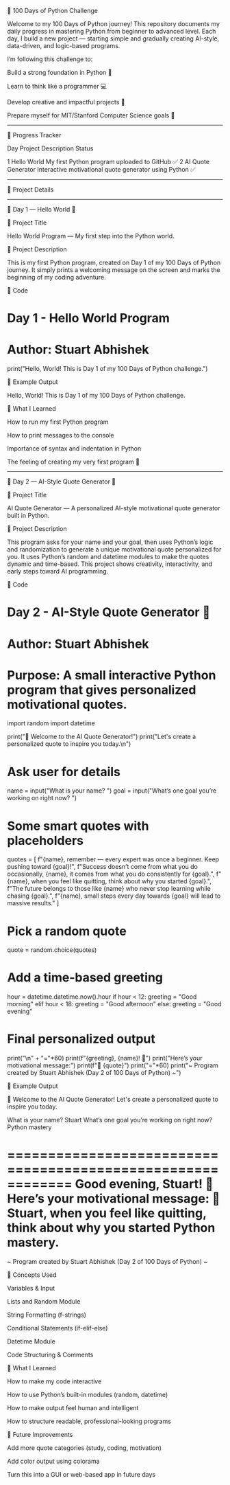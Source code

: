 

🐍 100 Days of Python Challenge

Welcome to my 100 Days of Python journey!
This repository documents my daily progress in mastering Python from beginner to advanced level.
Each day, I build a new project — starting simple and gradually creating AI-style, data-driven, and logic-based programs.

I’m following this challenge to:

Build a strong foundation in Python 🧠

Learn to think like a programmer 💻

Develop creative and impactful projects 🚀

Prepare myself for MIT/Stanford Computer Science goals 🎯



---

🧩 Progress Tracker

Day	Project	Description	Status

1	Hello World	My first Python program uploaded to GitHub	✅
2	AI Quote Generator	Interactive motivational quote generator using Python	✅



---

📘 Project Details


---

🧠 Day 1 — Hello World 👋

🔹 Project Title

Hello World Program — My first step into the Python world.

🔹 Project Description

This is my first Python program, created on Day 1 of my 100 Days of Python journey.
It simply prints a welcoming message on the screen and marks the beginning of my coding adventure.

🔹 Code

# Day 1 - Hello World Program
# Author: Stuart Abhishek

print("Hello, World! This is Day 1 of my 100 Days of Python challenge.")

🔹 Example Output

Hello, World! This is Day 1 of my 100 Days of Python challenge.

🔹 What I Learned

How to run my first Python program

How to print messages to the console

Importance of syntax and indentation in Python

The feeling of creating my very first program 💪



---

🧠 Day 2 — AI-Style Quote Generator 🧠

🔹 Project Title

AI Quote Generator — A personalized AI-style motivational quote generator built in Python.

🔹 Project Description

This program asks for your name and your goal, then uses Python’s logic and randomization to generate a unique motivational quote personalized for you.
It uses Python’s random and datetime modules to make the quotes dynamic and time-based.
This project shows creativity, interactivity, and early steps toward AI programming.

🔹 Code

# Day 2 - AI-Style Quote Generator 🧠
# Author: Stuart Abhishek
# Purpose: A small interactive Python program that gives personalized motivational quotes.

import random
import datetime

print("🤖 Welcome to the AI Quote Generator!")
print("Let's create a personalized quote to inspire you today.\n")

# Ask user for details
name = input("What is your name? ")
goal = input("What’s one goal you’re working on right now? ")

# Some smart quotes with placeholders
quotes = [
    f"{name}, remember — every expert was once a beginner. Keep pushing toward {goal}!",
    f"Success doesn’t come from what you do occasionally, {name}, it comes from what you do consistently for {goal}.",
    f"{name}, when you feel like quitting, think about why you started {goal}.",
    f"The future belongs to those like {name} who never stop learning while chasing {goal}.",
    f"{name}, small steps every day towards {goal} will lead to massive results."
]

# Pick a random quote
quote = random.choice(quotes)

# Add a time-based greeting
hour = datetime.datetime.now().hour
if hour < 12:
    greeting = "Good morning"
elif hour < 18:
    greeting = "Good afternoon"
else:
    greeting = "Good evening"

# Final personalized output
print("\n" + "="*60)
print(f"{greeting}, {name}! 🌟")
print("Here’s your motivational message:")
print(f"💬  {quote}")
print("="*60)
print("~ Program created by Stuart Abhishek (Day 2 of 100 Days of Python) ~")

🔹 Example Output

🤖 Welcome to the AI Quote Generator!
Let's create a personalized quote to inspire you today.

What is your name? Stuart
What’s one goal you’re working on right now? Python mastery

============================================================
Good evening, Stuart! 🌟
Here’s your motivational message:
💬  Stuart, when you feel like quitting, think about why you started Python mastery.
============================================================
~ Program created by Stuart Abhishek (Day 2 of 100 Days of Python) ~

🔹 Concepts Used

Variables & Input

Lists and Random Module

String Formatting (f-strings)

Conditional Statements (if-elif-else)

Datetime Module

Code Structuring & Comments


🔹 What I Learned

How to make my code interactive

How to use Python’s built-in modules (random, datetime)

How to make output feel human and intelligent

How to structure readable, professional-looking programs


🔹 Future Improvements

Add more quote categories (study, coding, motivation)

Add color output using colorama

Turn this into a GUI or web-based app in future days

